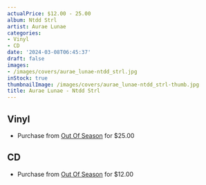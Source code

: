 ```yaml
---
actualPrice: $12.00 - 25.00
album: Ntdd Strl
artist: Aurae Lunae
categories:
- Vinyl
- CD
date: '2024-03-08T06:45:37'
draft: false
images:
- /images/covers/aurae_lunae-ntdd_strl.jpg
inStock: true
thumbnailImage: /images/covers/aurae_lunae-ntdd_strl-thumb.jpg
title: Aurae Lunae - Ntdd Strl
---
```


## Vinyl
* Purchase from [Out Of Season](https://www.outofseasonlabel.com/products/aurae-lunae-ntdd-strl-vinyl-lp) for $25.00
## CD
* Purchase from [Out Of Season](https://www.outofseasonlabel.com/products/aurae-lunae-ntdd-strl-cd) for $12.00
